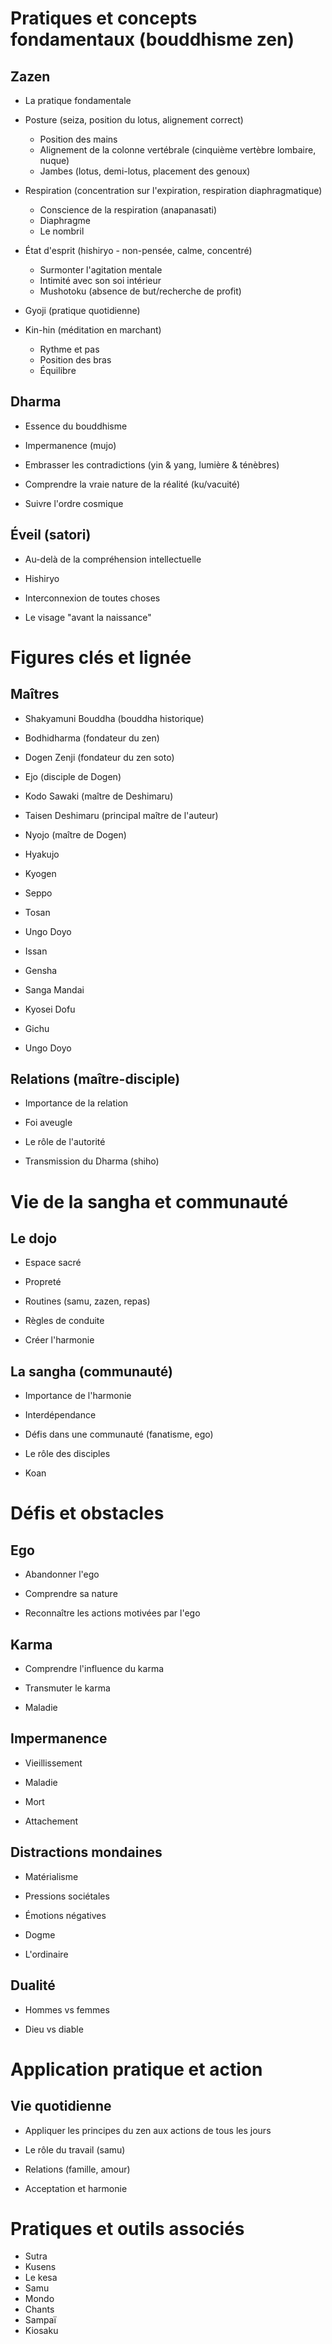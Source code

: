 # Pratiques et concepts fondamentaux (bouddhisme zen)

## Zazen

* La pratique fondamentale

* Posture (seiza, position du lotus, alignement correct)
    * Position des mains
    * Alignement de la colonne vertébrale (cinquième vertèbre lombaire, nuque)
    * Jambes (lotus, demi-lotus, placement des genoux)

* Respiration (concentration sur l'expiration, respiration diaphragmatique)
    * Conscience de la respiration (anapanasati)
    * Diaphragme
    * Le nombril

* État d'esprit (hishiryo - non-pensée, calme, concentré)
    * Surmonter l'agitation mentale
    * Intimité avec son soi intérieur
    * Mushotoku (absence de but/recherche de profit)

* Gyoji (pratique quotidienne)

* Kin-hin (méditation en marchant)
    * Rythme et pas
    * Position des bras
    * Équilibre

## Dharma

* Essence du bouddhisme

* Impermanence (mujo)

* Embrasser les contradictions (yin & yang, lumière & ténèbres)

* Comprendre la vraie nature de la réalité (ku/vacuité)

* Suivre l'ordre cosmique

## Éveil (satori)

* Au-delà de la compréhension intellectuelle

* Hishiryo

* Interconnexion de toutes choses

* Le visage "avant la naissance"

# Figures clés et lignée

## Maîtres

* Shakyamuni Bouddha (bouddha historique)

* Bodhidharma (fondateur du zen)

* Dogen Zenji (fondateur du zen soto)

* Ejo (disciple de Dogen)

* Kodo Sawaki (maître de Deshimaru)

* Taisen Deshimaru (principal maître de l'auteur)

* Nyojo (maître de Dogen)

* Hyakujo

* Kyogen

* Seppo

* Tosan

* Ungo Doyo

* Issan

* Gensha

* Sanga Mandai

* Kyosei Dofu

* Gichu

* Ungo Doyo

## Relations (maître-disciple)

* Importance de la relation

* Foi aveugle

* Le rôle de l'autorité

* Transmission du Dharma (shiho)

# Vie de la sangha et communauté

## Le dojo

* Espace sacré

* Propreté

* Routines (samu, zazen, repas)

* Règles de conduite

* Créer l'harmonie

## La sangha (communauté)

* Importance de l'harmonie

* Interdépendance

* Défis dans une communauté (fanatisme, ego)

* Le rôle des disciples

* Koan

# Défis et obstacles

## Ego

* Abandonner l'ego

* Comprendre sa nature

* Reconnaître les actions motivées par l'ego

## Karma

* Comprendre l'influence du karma

* Transmuter le karma

* Maladie

## Impermanence

* Vieillissement

* Maladie

* Mort

* Attachement

## Distractions mondaines

* Matérialisme

* Pressions sociétales

* Émotions négatives

* Dogme

* L'ordinaire

## Dualité

* Hommes vs femmes

* Dieu vs diable

# Application pratique et action

## Vie quotidienne

* Appliquer les principes du zen aux actions de tous les jours

* Le rôle du travail (samu)

* Relations (famille, amour)

* Acceptation et harmonie

# Pratiques et outils associés

* Sutra
* Kusens
* Le kesa
* Samu
* Mondo
* Chants
* Sampaï
* Kiosaku
